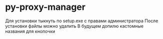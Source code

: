 # py-proxy-manager
Для установки тыкнуть по setup.exe с правами администратора
После установки файлы можно удалить
В будущем допилю кастомные названия для кнопочки

